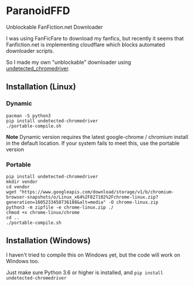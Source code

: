 # ParanoidFFD
Unblockable FanFiction.net Downloader

I was using FanFicFare to download my fanfics, but recently it seems that Fanfiction.net is implementing cloudflare which blocks automated downloader scripts.

So I made my own "unblockable" downloader using [undetected_chromedriver](https://github.com/ultrafunkamsterdam/undetected-chromedriver).

## Installation (Linux)
### Dynamic
```pikaur -S google-chrome # just here to demonstrate you need the latest google-chrome / chromium
pacman -S python3
pip install undetected-chromedriver
./portable-compile.sh
```
**Note** Dynamic version requires the latest google-chrome / chromium install in the default location. If your system fails to meet this, use the portable version
### Portable
```pacman -S python3
pip install undetected-chromedriver
mkdir vendor
cd vendor
wget "https://www.googleapis.com/download/storage/v1/b/chromium-browser-snapshots/o/Linux_x64%2F827102%2Fchrome-linux.zip?generation=1605233458736188&alt=media" -O chrome-linux.zip
python3 -m zipfile -e chrome-linux.zip ./
chmod +x chrome-linux/chrome
cd ..
./portable-compile.sh
```
## Installation (Windows)
I haven't tried to compile this on Windows yet, but the code will work on Windows too.

Just make sure Python 3.6 or higher is installed, and `pip install undetected-chromedriver`
